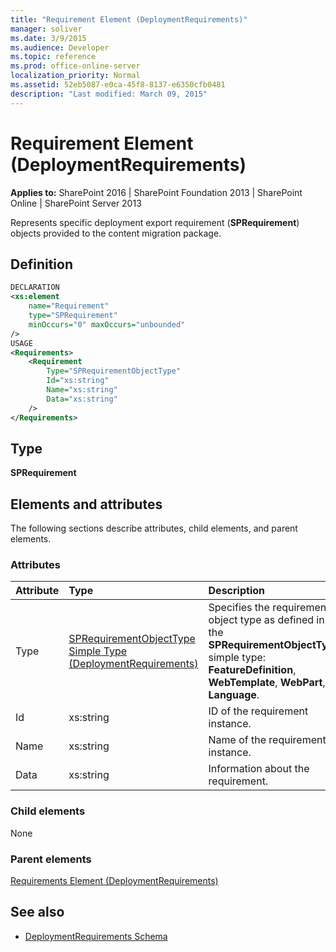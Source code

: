 ```yaml
---
title: "Requirement Element (DeploymentRequirements)"
manager: soliver
ms.date: 3/9/2015
ms.audience: Developer
ms.topic: reference
ms.prod: office-online-server
localization_priority: Normal
ms.assetid: 52eb5087-e0ca-45f8-8137-e6350cfb0481
description: "Last modified: March 09, 2015"
---
```


# Requirement Element (DeploymentRequirements)

**Applies to:** SharePoint 2016 | SharePoint Foundation 2013 | SharePoint Online | SharePoint Server 2013
  
Represents specific deployment export requirement (**SPRequirement**) objects provided to the content migration package.

## Definition

```XML
DECLARATION
<xs:element 
    name="Requirement" 
    type="SPRequirement" 
    minOccurs="0" maxOccurs="unbounded" 
/>
USAGE
<Requirements>
    <Requirement
        Type="SPRequirementObjectType"
        Id="xs:string"
        Name="xs:string"
        Data="xs:string"
    />
</Requirements>

```

## Type

**SPRequirement**
  
## Elements and attributes

The following sections describe attributes, child elements, and parent elements.

### Attributes

|**Attribute**|**Type**|**Description**|
|:-----|:-----|:-----|
|Type  <br/> |[SPRequirementObjectType Simple Type (DeploymentRequirements)](sprequirementobjecttype-simple-type-deploymentrequirements.md) <br/> |Specifies the requirement object type as defined in the **SPRequirementObjectType** simple type: **FeatureDefinition**, **WebTemplate**, **WebPart**, or **Language**.  <br/> |
|Id  <br/> |xs:string  <br/> |ID of the requirement instance.  <br/> |
|Name  <br/> |xs:string  <br/> |Name of the requirement instance.  <br/> |
|Data  <br/> |xs:string  <br/> |Information about the requirement.  <br/> |
   
### Child elements

None
   
### Parent elements

[Requirements Element (DeploymentRequirements)](requirements-element-deploymentrequirements.md)
   
## See also

- [DeploymentRequirements Schema](deploymentrequirements-schema.md)

